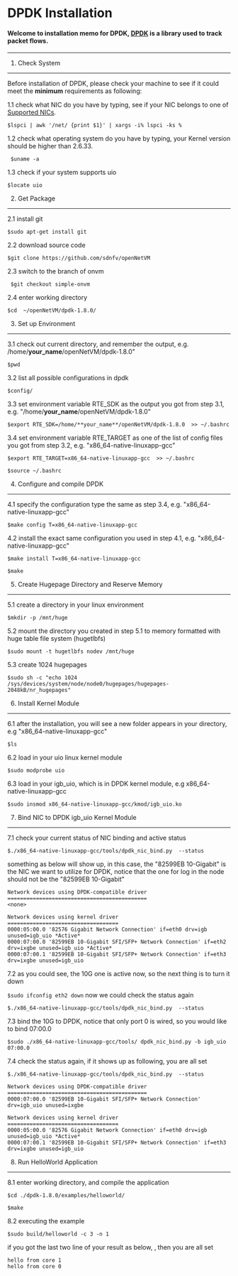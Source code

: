 DPDK	Installation
===================


#### <i class="icon-file"></i>Welcome to installation memo for  **DPDK**, [DPDK](http://dpdk.org/) is a library used to track packet flows.

----------


1. Check System
-------------

Before installation of DPDK, please check your machine to see if it could meet the **minimum** requirements as following: 

1.1  check what NIC do you have by typing, see if your NIC belongs to one of [Supported NICs](http://dpdk.org/). 

<i class="icon-pencil"></i> `$lspci | awk '/net/ {print $1}' | xargs -i% lspci -ks %`

1.2  check what operating system do you have by typing, your Kernel version should be higher than 2.6.33.

<i class="icon-pencil"></i> ` $uname -a`

1.3  check if your system supports uio

<i class="icon-pencil"></i> `$locate uio`

2. Get Package 
-------------
2.1  install git

<i class="icon-pencil"></i> `$sudo apt-get install git`

2.2  download	source	code

<i class="icon-pencil"></i> `$git clone https://github.com/sdnfv/openNetVM`

2.3 switch to the branch of onvm

<i class="icon-pencil"></i> ` $git checkout simple-onvm`

2.4  enter working directory

<i class="icon-pencil"></i> `$cd  ~/openNetVM/dpdk-1.8.0/`


3. Set	up Environment 
------------- 
3.1 check out current directory, and remember the output, e.g. /home/**your_name**/openNetVM/dpdk-1.8.0"

<i class="icon-pencil"></i> `$pwd`

3.2  list all possible configurations in dpdk

<i class="icon-pencil"></i> `$config/`

3.3  set environment variable RTE_SDK as the output you got from step 3.1,   e.g. "/home/**your_name**/openNetVM/dpdk-1.8.0"

<i class="icon-pencil"></i> `$export RTE_SDK=/home/**your_name**/openNetVM/dpdk-1.8.0  >> ~/.bashrc`

3.4  set  environment variable RTE_TARGET as one of the list of config files you got from step 3.2, e.g.  "x86_64-native-linuxapp-gcc"

<i class="icon-pencil"></i> `$export RTE_TARGET=x86_64-native-linuxapp-gcc  >> ~/.bashrc`

<i class="icon-pencil"></i> `$source ~/.bashrc`

4.  Configure	and	compile	DPDK
------------- 
4.1 specify the configuration type the same as step 3.4,  e.g.  "x86_64-native-linuxapp-gcc" 

<i class="icon-pencil"></i> `$make config T=x86_64-native-linuxapp-gcc`

4.2 install the exact same configuration you used in step 4.1, e.g.  "x86_64-native-linuxapp-gcc" 

<i class="icon-pencil"></i> `$make install T=x86_64-native-linuxapp-gcc`

<i class="icon-pencil"></i> `$make`


5. Create	Hugepage Directory and Reserve	Memory
------------- 
5.1  create a directory in your linux environment

<i class="icon-pencil"></i> `$mkdir -p /mnt/huge`

5.2 mount the directory you created in step 5.1  to memory formatted with huge table file system (hugetlbfs)

<i class="icon-pencil"></i> `$sudo mount -t hugetlbfs nodev /mnt/huge`

5.3 create 1024 hugepages

<i class="icon-pencil"></i> `$sudo sh -c "echo 1024            /sys/devices/system/node/node0/hugepages/hugepages-2048kB/nr_hugepages"`

6. Install Kernel Module
------------- 
6.1 after the installation, you will see a new folder appears in your directory, e.g  "x86_64-native-linuxapp-gcc" 

<i class="icon-pencil"></i> `$ls` 

6.2 load in your uio linux kernel module

<i class="icon-pencil"></i> `$sudo modprobe uio`

6.3 load in your igb_uio, which is in DPDK kernel module, e.g x86_64-native-linuxapp-gcc 

<i class="icon-pencil"></i> `$sudo insmod x86_64-native-linuxapp-gcc/kmod/igb_uio.ko`

7. Bind	NIC to DPDK igb_uio Kernel Module
------------- 
7.1 check your current status of NIC binding and active status

<i class="icon-pencil"></i> `$./x86_64-native-linuxapp-gcc/tools/dpdk_nic_bind.py  --status`

something as below will show up, in this case, the "82599EB 10-Gigabit" is the NIC we want to utilize for DPDK, notice that the one for log in the node should not be the "82599EB 10-Gigabit"
```
Network devices using DPDK-compatible driver
============================================
<none>

Network devices using kernel driver
===================================
0000:05:00.0 '82576 Gigabit Network Connection' if=eth0 drv=igb unused=igb_uio *Active*
0000:07:00.0 '82599EB 10-Gigabit SFI/SFP+ Network Connection' if=eth2 drv=ixgbe unused=igb_uio *Active*
0000:07:00.1 '82599EB 10-Gigabit SFI/SFP+ Network Connection' if=eth3 drv=ixgbe unused=igb_uio 
```
7.2 as you could see, the 10G one is active now, so the next thing is to turn it down

<i class="icon-pencil"></i> `$sudo ifconfig eth2 down`
now we could check the status again

<i class="icon-pencil"></i> `$./x86_64-native-linuxapp-gcc/tools/dpdk_nic_bind.py  --status`

7.3 bind the 10G to DPDK, notice that only port 0 is wired, so you would like to bind 07:00.0

<i class="icon-pencil"></i> `$sudo ./x86_64-native-linuxapp-gcc/tools/ dpdk_nic_bind.py -b igb_uio 07:00.0`

7.4 check the status again, if it shows up as following, you are all set

<i class="icon-pencil"></i> `$./x86_64-native-linuxapp-gcc/tools/dpdk_nic_bind.py  --status`

```
Network devices using DPDK-compatible driver
============================================
0000:07:00.0 '82599EB 10-Gigabit SFI/SFP+ Network Connection' drv=igb_uio unused=ixgbe

Network devices using kernel driver
===================================
0000:05:00.0 '82576 Gigabit Network Connection' if=eth0 drv=igb unused=igb_uio *Active*
0000:07:00.1 '82599EB 10-Gigabit SFI/SFP+ Network Connection' if=eth3 drv=ixgbe unused=igb_uio
```

8. Run	HelloWorld	Application
------------- 
8.1 enter working directory, and compile the application

<i class="icon-pencil"></i> `$cd ./dpdk-1.8.0/examples/helloworld/`

<i class="icon-pencil"></i> `$make`

8.2 executing the example

<i class="icon-pencil"></i>  `$sudo build/helloworld -c 3 -n 1`

if you got the last two line of your result as below, , then you are all set

```
hello from core 1
hello from core 0
```








